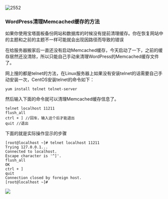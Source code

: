 ![2552](https://qn.ymfgm.com/wp-content/uploads/2020/12/20210209001304.png)

### WordPress清理Memcached缓存的方法

如果你使用宝塔面板备份网站和数据库的时候没有提前清理缓存。你在恢复网站中的主题和之前的主题不一样可能就会出现因路径而导致的错误



在给服务器搬家后一直还没有启动Memcached缓存，今天启动了一下，之前的缓存居然还没清除，所以只能自己手动来清理WordPress的Memcached缓存文件了。

网上搜的都是telnet的方法，在Linux服务器上如果没有安装telnet的话需要自己手动安装一次，CentOS安装telnet的命令如下：

```shell
yum install telnet telnet-server
```

然后输入下面的命令就可以清理Memcached缓存信息了。

```shell
telnet localhost 11211
flush_all
ctrl + ] //回车，输入这个后才能退出
quit //退出
```
下面的就是实际操作显示的步骤
```shell
[root@localhost ~]# telnet localhost 11211
Trying 127.0.0.1...
Connected to localhost.
Escape character is '^]'.
flush_all
OK
ctrl + ]
quit
Connection closed by foreign host.
[root@localhost ~]#
```

<img src="https://qn.ymfgm.com/wp-content/uploads/2020/12/20210209001510.jpg"/>